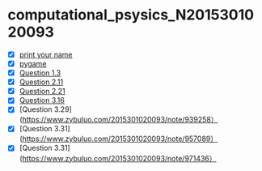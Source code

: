 # computational_psysics_N2015301020093
- [x] [print your name](https://www.zybuluo.com/2015301020093/note/884609)<br>
- [x] [pygame](https://www.zybuluo.com/2015301020093/note/895429)<br>
- [x] [Question 1.3](https://www.zybuluo.com/2015301020093/note/901756)<br>
- [x] [Question 2.11](https://www.zybuluo.com/2015301020093/note/921996)<br>
- [x] [Question 2.21](https://www.zybuluo.com/2015301020093/note/921996)<br>
- [x] [Question 3.16](https://www.zybuluo.com/2015301020093/note/930760)<br>
- [x] [Question 3.29](https://www.zybuluo.com/2015301020093/note/939258）<br>
- [x] [Question 3.31](https://www.zybuluo.com/2015301020093/note/957089）<br>
- [x] [Question 3.31](https://www.zybuluo.com/2015301020093/note/971436）<br>
